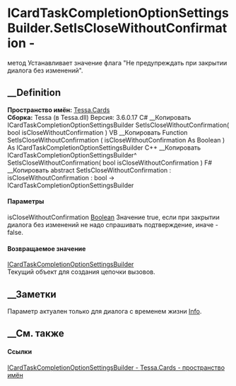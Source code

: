 # ICardTaskCompletionOptionSettingsBuilder.SetIsCloseWithoutConfirmation -
метод
Устанавливает значение флага "Не предупреждать при закрытии диалога без
изменений".
## __Definition
 **Пространство имён:** [Tessa.Cards](N_Tessa_Cards.htm)  
 **Сборка:** Tessa (в Tessa.dll) Версия: 3.6.0.17
C# __Копировать
     ICardTaskCompletionOptionSettingsBuilder SetIsCloseWithoutConfirmation(
    	bool isCloseWithoutConfirmation
    )
VB __Копировать
     Function SetIsCloseWithoutConfirmation ( 
    	isCloseWithoutConfirmation As Boolean
    ) As ICardTaskCompletionOptionSettingsBuilder
C++ __Копировать
    ICardTaskCompletionOptionSettingsBuilder^ SetIsCloseWithoutConfirmation(
    	bool isCloseWithoutConfirmation
    )
F# __Копировать
     abstract SetIsCloseWithoutConfirmation : 
            isCloseWithoutConfirmation : bool -> ICardTaskCompletionOptionSettingsBuilder 
#### Параметры
isCloseWithoutConfirmation
[Boolean](https://learn.microsoft.com/dotnet/api/system.boolean)
    Значение true, если при закрытии диалога без изменений не надо спрашивать подтверждение, иначе - false.
#### Возвращаемое значение
[ICardTaskCompletionOptionSettingsBuilder](T_Tessa_Cards_ICardTaskCompletionOptionSettingsBuilder.htm)  
Текущий объект для создания цепочки вызовов.
##  __Заметки
Параметр актуален только для диалога с временем жизни
[Info](T_Tessa_Cards_CardTaskDialogStoreMode.htm).
## __См. также
#### Ссылки
[ICardTaskCompletionOptionSettingsBuilder -
](T_Tessa_Cards_ICardTaskCompletionOptionSettingsBuilder.htm)
[Tessa.Cards - пространство имён](N_Tessa_Cards.htm)
